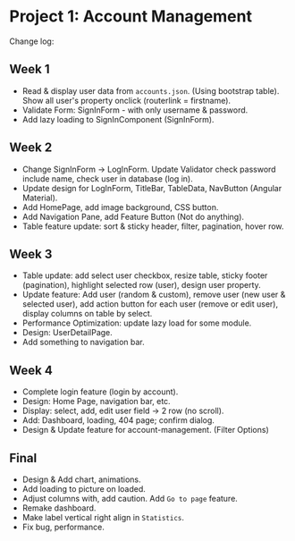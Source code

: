# Project 1: Account Management

Change log:

## Week 1

- Read & display user data from `accounts.json`. (Using bootstrap table). Show all user's property onclick (routerlink = firstname).
- Validate Form: SignInForm - with only username & password.
- Add lazy loading to SignInComponent (SignInForm).

## Week 2

- Change SignInForm -> LogInForm. Update Validator check password include name, check user in database (log in).
- Update design for LogInForm, TitleBar, TableData, NavButton (Angular Material).
- Add HomePage, add image background, CSS button.
- Add Navigation Pane, add Feature Button (Not do anything).
- Table feature update: sort & sticky header, filter, pagination, hover row.

## Week 3

- Table update: add select user checkbox, resize table, sticky footer (pagination), highlight selected row (user), design user property.
- Update feature: Add user (random & custom), remove user (new user & selected user), add action button for each user (remove or edit user), display columns on table by select.
- Performance Optimization: update lazy load for some module.
- Design: UserDetailPage.
- Add something to navigation bar.

## Week 4

- Complete login feature (login by account).
- Design: Home Page, navigation bar, etc.
- Display: select, add, edit user field -> 2 row (no scroll).
- Add: Dashboard, loading, 404 page; confirm dialog.
- Design & Update feature for account-management. (Filter Options)

## Final

- Design & Add chart, animations.
- Add loading to picture on loaded.
- Adjust columns with, add caution. Add `Go to page` feature.
- Remake dashboard.
- Make label vertical right align in `Statistics`.
- Fix bug, performance.
